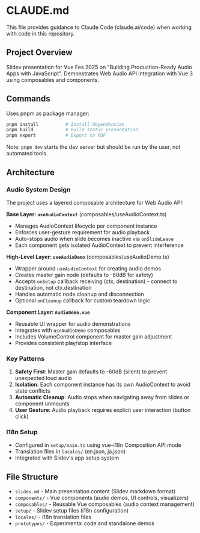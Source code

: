 # CLAUDE.md

This file provides guidance to Claude Code (claude.ai/code) when working with code in this repository.

## Project Overview

Slidev presentation for Vue Fes 2025 on "Building Production-Ready Audio Apps with JavaScript". Demonstrates Web Audio API integration with Vue 3 using composables and components.

## Commands

Uses pnpm as package manager:

```bash
pnpm install          # Install dependencies
pnpm build            # Build static presentation
pnpm export           # Export to PDF
```

Note: `pnpm dev` starts the dev server but should be run by the user, not automated tools.

## Architecture

### Audio System Design

The project uses a layered composable architecture for Web Audio API:

**Base Layer: `useAudioContext`** (composables/useAudioContext.ts)
- Manages AudioContext lifecycle per component instance
- Enforces user-gesture requirement for audio playback
- Auto-stops audio when slide becomes inactive via `onSlideLeave`
- Each component gets isolated AudioContext to prevent interference

**High-Level Layer: `useAudioDemo`** (composables/useAudioDemo.ts)
- Wrapper around `useAudioContext` for creating audio demos
- Creates master gain node (defaults to -60dB for safety)
- Accepts `onSetup` callback receiving (ctx, destination) - connect to destination, not ctx.destination
- Handles automatic node cleanup and disconnection
- Optional `onCleanup` callback for custom teardown logic

**Component Layer: `AudioDemo.vue`**
- Reusable UI wrapper for audio demonstrations
- Integrates with `useAudioDemo` composables
- Includes VolumeControl component for master gain adjustment
- Provides consistent play/stop interface

### Key Patterns

1. **Safety First**: Master gain defaults to -60dB (silent) to prevent unexpected loud audio
2. **Isolation**: Each component instance has its own AudioContext to avoid state conflicts
3. **Automatic Cleanup**: Audio stops when navigating away from slides or component unmounts
4. **User Gesture**: Audio playback requires explicit user interaction (button click)

### I18n Setup

- Configured in `setup/main.ts` using vue-i18n Composition API mode
- Translation files in `locales/` (en.json, ja.json)
- Integrated with Slidev's app setup system

## File Structure

- `slides.md` - Main presentation content (Slidev markdown format)
- `components/` - Vue components (audio demos, UI controls, visualizers)
- `composables/` - Reusable Vue composables (audio context management)
- `setup/` - Slidev setup files (i18n configuration)
- `locales/` - i18n translation files
- `prototypes/` - Experimental code and standalone demos
